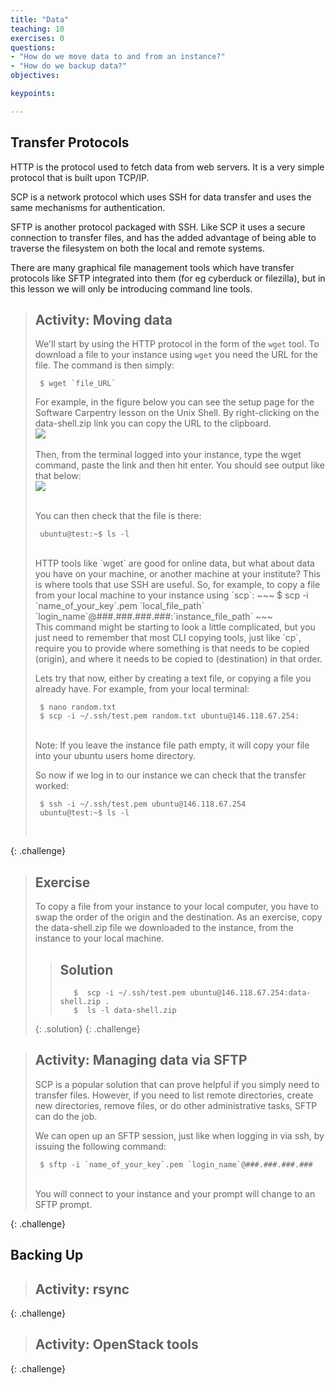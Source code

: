 ```yaml
---
title: "Data"
teaching: 10
exercises: 0
questions:
- "How do we move data to and from an instance?"
- "How do we backup data?"
objectives:

keypoints:

---
```


## Transfer Protocols

HTTP is the protocol used to fetch data from web servers. It is a very simple protocol that is built upon TCP/IP. 

SCP is a network protocol which uses SSH for data transfer and uses the same mechanisms for authentication. 

SFTP is another protocol packaged with SSH. Like SCP it uses a secure connection to transfer files, and has the added advantage of being able to traverse the filesystem on both the local and remote systems.

There are many graphical file management tools which have transfer protocols like SFTP integrated into them (for eg cyberduck or filezilla), but in this lesson we will only be introducing command line tools.


> ## Activity: Moving data
> We'll start by using the HTTP protocol in the form of the `wget` tool. To download a file to your instance using `wget` you need the URL for the file. The command is then simply:
>~~~
>  $ wget `file_URL`
>~~~
> 
>  For example, in the figure below you can see the setup page for the Software Carpentry lesson on the Unix Shell. By right-clicking on the data-shell.zip link you can copy the URL to the clipboard.
> <br>
><kbd><img src="{{ page.root }}/fig/Data_copy_link.png" /></kbd><br><br>
> Then, from the terminal logged into your instance, type the wget command, paste the link and then hit enter. You should see output like that below:
> <br>
><kbd><img src="{{ page.root }}/fig/Data_wget_file.png" /></kbd><br><br>
>
> You can then check that the file is there:
>~~~
>  ubuntu@test:~$ ls -l
>~~~
><br>
> HTTP tools like `wget` are good for online data, but what about data you have on your machine, or another machine at your institute? This is where tools that use SSH are useful. So, for example, to copy a file from your local machine to your instance using `scp`:
>~~~
>  $ scp -i `name_of_your_key`.pem `local_file_path` `login_name`@###.###.###.###:`instance_file_path`
>~~~
><br>
> This command might be starting to look a little complicated, but you just need to remember that most CLI copying tools, just like `cp`, require you to provide where something is that needs to be copied (origin), and where it needs to be copied to (destination) in that order.
> 
> Lets try that now, either by creating a text file, or copying a file you already have. For example, from your local terminal:
>~~~
>  $ nano random.txt
>  $ scp -i ~/.ssh/test.pem random.txt ubuntu@146.118.67.254:
>~~~
><br>
> Note: If you leave the instance file path empty, it will copy your file into your ubuntu users home directory.
>
>  So now if we log in to our instance we can check that the transfer worked:
>~~~
>  $ ssh -i ~/.ssh/test.pem ubuntu@146.118.67.254
>  ubuntu@test:~$ ls -l
>~~~
><br>
{: .challenge}

>## Exercise
> To copy a file from your instance to your local computer, you have to swap the order of the origin and the destination. As an exercise, copy the  data-shell.zip file we downloaded to the instance, from the instance to your local machine.
> 
> > ## Solution
> >
> >~~~
> >    $  scp -i ~/.ssh/test.pem ubuntu@146.118.67.254:data-shell.zip .
> >    $  ls -l data-shell.zip
> >~~~
> >
> {: .solution}
{: .challenge}




> ## Activity: Managing data via SFTP
> SCP is a popular solution that can prove helpful if you simply need to transfer files. However, if you need to list remote directories, create new directories, remove files, or do other administrative tasks, SFTP can do the job.
> 
> We can open up an SFTP session, just like when logging in via ssh, by issuing the following command:
>~~~
>  $ sftp -i `name_of_your_key`.pem `login_name`@###.###.###.###
>~~~
><br>
> You will connect to your instance and your prompt will change to an SFTP prompt.
> 
{: .challenge}


## Backing Up

> ## Activity: rsync
> 
{: .challenge}

> ## Activity: OpenStack tools
> 
{: .challenge}
